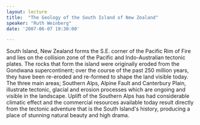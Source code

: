 ```yaml
---
layout: lecture
title:  "The Geology of the South Island of New Zealand"
speaker: "Ruth Weinberg"
date: '2007-06-07 19:30:00'

---
```

South Island, New Zealand forms the S.E. corner of the Pacific Rim of Fire and lies on the collision zone of the Pacific and Indo-Australian tectonic plates. The rocks that form the island were originally eroded from the Gondwana supercontinent; over the course of the past 250 million years, they have been re-eroded and re-formed to shape the land visible today. The three main areas; Southern Alps, Alpine Fault and Canterbury Plain, illustrate tectonic, glacial and erosion processes which are ongoing and visible in the landscape. Uplift of the Southern Alps has had considerable climatic effect and the commercial resources available today result directly from the tectonic adventure that is the South Island's history, producing a place of stunning natural beauty and high drama.